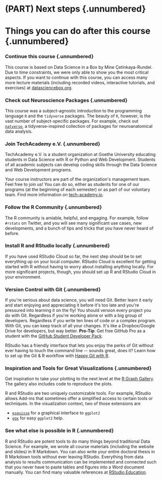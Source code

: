 # (PART) Next steps {.unnumbered}

# Things you can do after this course {.unnumbered}

### Continue this course {.unnumbered}

This course is based on Data Science in a Box by Mine Çetinkaya-Rundel.
Due to time constraints, we were only able to show you the most critical aspects.
If you want to continue with this course, you can access many more lecture materials (including recorded videos, interactive tutorials, and exercises) at [datasciencebox.org](https://datasciencebox.org/).

### Check out Neuroscience Packages {.unnumbered}

This course was a subject-agnostic introduction to the programming language `R` and the `tidyverse` packages.
The beauty of `R`, however, is the vast number of subject-specific packages.
For example, check out [`natverse`](https://natverse.org/), a tidyverse-inspired collection of packages for neuroanatomical data analysis.

### Join TechAcademy e.V. {.unnumbered}

TechAcademy e.V.
is a student organization at Goethe University educating students in Data Science with R or Python and Web Development.
Students of all academic subjects can develop coding skills through the Data Science and Web Development programs.

Your course instructors are part of the organization's management team.
Feel free to join us!
You can do so, either as students for one of our programs (at the beginning of each semester) or as part of our voluntary team.
Find more information on [tech-academy.io](https://tech-academy.io/).

<!-- ### Join the Campus useR Group in Frankfurt {.unnumbered} -->

<!-- There's a somewhat active R community in Frankfurt that meets once a month. -->

<!-- It's open for students, professors, industry practitioners, journalists, and all people that love to use R. -->

<!-- In those meetings, you'll hear about other's work, discuss new developments, and ask questions. -->

<!-- All levels of expertise are welcome. -->

<!-- Check it out on [Meetup](https://www.meetup.com/r-frankfurt/). -->

### Follow the R Community {.unnumbered}

The R community is amiable, helpful, and engaging.
For example, follow `#rstats` on Twitter, and you will see many significant use cases, new developments, and a bunch of tips and tricks that you have never heard of before.

### Install R and RStudio locally {.unnumbered}

If you have used RStudio Cloud so far, the next step should be to set everything up on your local computer.
RStudio Cloud is excellent for getting started with R without having to worry about installing anything locally.
For more significant projects, though, you should set up R and RStudio Cloud in your environment.

### Version Control with Git {.unnumbered}

If you're serious about data science, you will need Git.
Better learn it early and start enjoying and appreciating it before it's too late and you're pressured into learning it on the fly!
You should version every project you do with Git.
Regardless if you're working alone or with a big group of developers.
Regardless if you write ten lines of code or a complex program.
With Git, you can keep track of all your changes.
It's like a Dropbox/Google Drive for developers, but way better.
**Pro-Tip**: Get free GitHub Pro as a student with the [GitHub Student Developer Pack](https://education.github.com/pack).

RStudio has a friendly interface that lets you enjoy the perks of Git without ever having to touch the command line -- sounds great, does it?
Learn how to set up the Git & R workflow with [Happy Git with R](https://happygitwithr.com/).

### Inspiration and Tools for Great Visualizations {.unnumbered}

Get inspiration to take your plotting to the next level at the [R Graph Gallery](https://www.r-graph-gallery.com/).
The gallery also includes code to reproduce the plots.

R and RStudio are two uniquely customizable tools.
For example, RStudio allows Add-ins that sometimes offer a simplified access to certain tools or techniques.
In the visualization context, two of those extensions are

-   [`esquisse`](https://dreamrs.github.io/esquisse/articles/get-started.html) for a graphical interface to `ggplot2`
-   [`ggx`](https://github.com/brandmaier/ggx) for easy `ggplot2` help.

### See what else is possible in R {.unnumbered}

R and RStudio are potent tools to do many things beyond traditional Data Science.
For example, we wrote all course materials (including the website and slides) in R Markdown.
You can also write your entire doctoral thesis in R Markdown tools without ever leaving RStudio.
Everything from data analysis to results communication can be implemented and connected such that you never have to paste tables and figures into a Word document manually.
You can find many valuable references at [RStudio Education](https://education.rstudio.com/).
